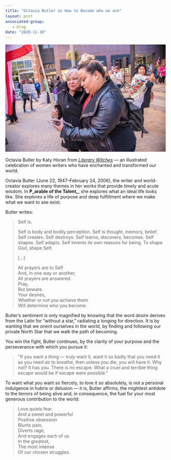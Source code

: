 ```yaml
---
title: "Octavia Butler on How to Become who we are"
layout: post
associated-group:
   - blog
date: "2020-11-10"
---
```


![](/media/unnamed.jpg)

Octavia Butler by Katy Horan from [_Literary Witches_](https://www.brainpickings.org/2018/02/07/literary-witches/) — an illustrated celebration of women writers who have enchanted and transformed our world.

Octavia Butler (June 22, 1947–February 24, 2006), the writer and world-creator explores many themes in her works that provide timely and acute wisdom. In **P_arable of the Talent_**, she explores what an ideal life looks like. She explores a life of purpose and deep fulfillment where we make what we want to see exist.

Butler writes:

> Self is.
> 
> Self is body and bodily perception. Self is thought, memory, belief. Self creates. Self destroys. Self learns, discovers, becomes. Self shapes. Self adapts. Self invents its own reasons for being. To shape God, shape Self.
> 
> \[…\]
> 
> All prayers are to Self  
> And, in one way or another,  
> All prayers are answered.  
> Pray,  
> But beware.  
> Your desires,  
> Whether or not you achieve them  
> Will determine who you become.

Butler’s sentiment is only magnified by knowing that the word _desire_ derives from the Latin for “without a star,” radiating a longing for direction. It is by wanting that we orient ourselves in the world, by finding and following our private North Star that we walk the path of becoming.

You win the fight, Butler continues, by the clarity of your purpose and the perseverance with which you pursue it:

> "If you want a thing — truly want it, want it so badly that you need it as you need air to breathe, then unless you die, you will have it. Why not? It has you. There is no escape. What a cruel and terrible thing escape would be if escape were possible."

To want what you want so fiercely, to love it so absolutely, is not a personal indulgence in hubris or delusion — it is, Butler affirms, the mightiest antidote to the terrors of being alive and, in consequence, the fuel for your most generous contribution to the world:

> Love quiets fear.  
> And a sweet and powerful  
> Positive obsession  
> Blunts pain,  
> Diverts rage,  
> And engages each of us  
> In the greatest,  
> The most intense  
> Of our chosen struggles.
